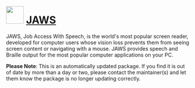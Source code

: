 ﻿# <img src="https://cdn.jsdelivr.net/gh/mkevenaar/chocolatey-packages@e8482fd8d4d0eb2ec196902b39a85218f67c361b/icons/JAWS.png" width="48" height="48"/> [JAWS](https://chocolatey.org/packages/JAWS)

JAWS, Job Access With Speech, is the world's most popular screen reader, developed for computer users whose vision loss prevents them from seeing screen content or navigating with a mouse. JAWS provides speech and Braille output for the most popular computer applications on your PC.

**Please Note**: This is an automatically updated package. If you find it is
out of date by more than a day or two, please contact the maintainer(s) and
let them know the package is no longer updating correctly.
